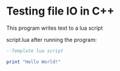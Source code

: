 # Testing file IO in C++

This program writes text to a lua script

script.lua after running the program:

```lua
--Template lua script

print "Hello World!"
```
